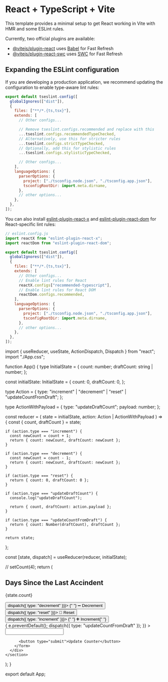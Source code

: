 # React + TypeScript + Vite

This template provides a minimal setup to get React working in Vite with HMR and some ESLint rules.

Currently, two official plugins are available:

- [@vitejs/plugin-react](https://github.com/vitejs/vite-plugin-react/blob/main/packages/plugin-react) uses [Babel](https://babeljs.io/) for Fast Refresh
- [@vitejs/plugin-react-swc](https://github.com/vitejs/vite-plugin-react/blob/main/packages/plugin-react-swc) uses [SWC](https://swc.rs/) for Fast Refresh

## Expanding the ESLint configuration

If you are developing a production application, we recommend updating the configuration to enable type-aware lint rules:

```js
export default tseslint.config([
  globalIgnores(["dist"]),
  {
    files: ["**/*.{ts,tsx}"],
    extends: [
      // Other configs...

      // Remove tseslint.configs.recommended and replace with this
      ...tseslint.configs.recommendedTypeChecked,
      // Alternatively, use this for stricter rules
      ...tseslint.configs.strictTypeChecked,
      // Optionally, add this for stylistic rules
      ...tseslint.configs.stylisticTypeChecked,

      // Other configs...
    ],
    languageOptions: {
      parserOptions: {
        project: ["./tsconfig.node.json", "./tsconfig.app.json"],
        tsconfigRootDir: import.meta.dirname,
      },
      // other options...
    },
  },
]);
```

You can also install [eslint-plugin-react-x](https://github.com/Rel1cx/eslint-react/tree/main/packages/plugins/eslint-plugin-react-x) and [eslint-plugin-react-dom](https://github.com/Rel1cx/eslint-react/tree/main/packages/plugins/eslint-plugin-react-dom) for React-specific lint rules:

```js
// eslint.config.js
import reactX from "eslint-plugin-react-x";
import reactDom from "eslint-plugin-react-dom";

export default tseslint.config([
  globalIgnores(["dist"]),
  {
    files: ["**/*.{ts,tsx}"],
    extends: [
      // Other configs...
      // Enable lint rules for React
      reactX.configs["recommended-typescript"],
      // Enable lint rules for React DOM
      reactDom.configs.recommended,
    ],
    languageOptions: {
      parserOptions: {
        project: ["./tsconfig.node.json", "./tsconfig.app.json"],
        tsconfigRootDir: import.meta.dirname,
      },
      // other options...
    },
  },
]);
```

import { useReducer, useState, ActionDispatch, Dispatch } from "react";
import "./App.css";

function App() {
type InitialState = {
count: number;
draftCount: string | number;
};

const initialState: InitialState = {
count: 0,
draftCount: 0,
};

type Action = {
type: "increment" | "decrement" | "reset" | "updateCountFromDraft";
};

type ActionWithPayload = {
type: "updateDraftCount";
payload: number;
};

const reducer = (
state = initialState,
action: Action | ActionWithPayload
) => {
const { count, draftCount } = state;

    if (action.type === "increment") {
      const newCount = count + 1;
      return { count: newCount, draftCount: newCount };
    }

    if (action.type === "decrement") {
      const newCount = count - 1;
      return { count: newCount, draftCount: newCount };
    }

    if (action.type === "reset") {
      return { count: 0, draftCount: 0 };
    }

    if (action.type === "updateDraftCount") {
      console.log("updateDraftCount");

      return { count, draftCount: action.payload };
    }

    if (action.type === "updateCountFromDraft") {
      return { count: Number(draftCount), draftCount };
    }

    return state;

};

const [state, dispatch] = useReducer(reducer, initialState);

// setCount(4);
return (
<section className="flex flex-col items-center w-2/3 gap-8 p-8 bg-white border-4">
<h1>Days Since the Last Accindent</h1>
<p className="text-6xl"> {state.count} </p>
<div className="flex gap-2">
<button onClick={() => dispatch({ type: "decrement" })}>
{" "}
➖ Decrement
</button>
<button onClick={() => dispatch({ type: "reset" })}> 🔁 Reset </button>
<button onClick={() => dispatch({ type: "increment" })}>
{" "}
➕ Increment{" "}
</button>
</div>
<div>
<form
onSubmit={(e) => {
e.preventDefault();
dispatch({ type: "updateCountFromDraft" });
}} >
<input type="number" value={state.draftCount} onChange={} />

          <button type="submit">Update Counter</button>
        </form>
      </div>
    </section>

);
}

export default App;
